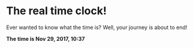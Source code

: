 # The real time clock!

Ever wanted to know what the time is? Well, your journey is about to end!

**The time is Nov 29, 2017, 10:37**